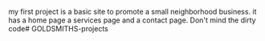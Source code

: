my first project is a basic site to promote a small neighborhood business. it has a home page a services page and a contact page. Don't mind the dirty code# GOLDSMITHS-projects
